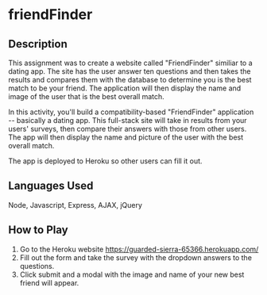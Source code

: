 # friendFinder




## Description
This assignment was to create a website called "FriendFinder" similiar to a dating app.  The site has the user answer ten questions and then takes the results and compares them with the database to determine you is the best match to be your friend.  The application will then display the name and image of the user that is the best overall match.

In this activity, you'll build a compatibility-based "FriendFinder" application -- basically a dating app. This full-stack site will take in results from your users' surveys, then compare their answers with those from other users. The app will then display the name and picture of the user with the best overall match.

The app is deployed to Heroku so other users can fill it out.

## Languages Used
Node, Javascript, Express, AJAX, jQuery


## How to Play

1.  Go to the Heroku website https://guarded-sierra-65366.herokuapp.com/
2.  Fill out the form and take the survey with the dropdown answers to the questions.
3.  Click submit and a modal with the image and name of your new best friend will appear.
